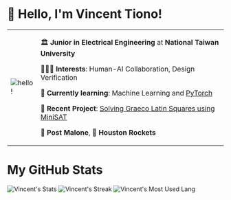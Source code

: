 # 👋 Hello, I'm Vincent Tiono!
<table style="border:none">
<tr>
  <td style="vertical-align: center">
    <img src="https://i.giphy.com/media/v1.Y2lkPTc5MGI3NjExeGRtNmIxYzZxajZ1cjdsNzIwZXBpM2NvOHNydGFtYjNvc2w0aHVrZCZlcD12MV9pbnRlcm5hbF9naWZfYnlfaWQmY3Q9Zw/3o6Zt7FuPXtC9xb3m8/giphy.gif" alt="hello!" ></img>
  </td>
  <td>


🏛️ **Junior in Electrical Engineering** at **National Taiwan University**

👨🏻‍💻 **Interests**: Human-AI Collaboration, Design Verification

💭 **Currently learning**: Machine Learning and [PyTorch](https://www.learnpytorch.io/)

🔬 **Recent Project**: [Solving Graeco Latin Squares using MiniSAT](https://github.com/Vincent-Tiono/graeco-latin.git)

🎸 **Post Malone**, 🏀 **Houston Rockets**


  </td>
</tr>
</table>

# My GitHub Stats

![Vincent's Stats](https://github-readme-stats.vercel.app/api?username=Vincent-Tiono&theme=dark&hide_border=false&include_all_commits=false&count_private=false)
![Vincent's Streak](https://github-readme-streak-stats.herokuapp.com/?user=Vincent-Tiono&theme=dark&hide_border=false)
![Vincent's Most Used Lang](https://github-readme-stats.vercel.app/api/top-langs/?username=Vincent-Tiono&theme=dark&hide_border=false&include_all_commits=false&count_private=false&layout=compact)
